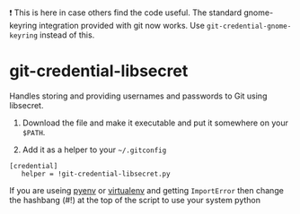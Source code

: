  :exclamation: This is here in case others find the code useful. The standard gnome-keyring integration provided with git now works. Use `git-credential-gnome-keyring` instead of this.

# git-credential-libsecret
Handles storing and providing usernames and passwords to Git using libsecret.

1. Download the file and make it executable and put it somewhere on your ``$PATH``.

1. Add it as a helper to your ``~/.gitconfig``
  ```
  [credential]                                                                    
     helper = !git-credential-libsecret.py
  ```

If you are useing [pyenv](https://github.com/yyuu/pyenv) or [virtualenv](https://virtualenv.pypa.io/en/latest/) and getting `ImportError` then change the hashbang (#!) at the top of the script to use your system python
